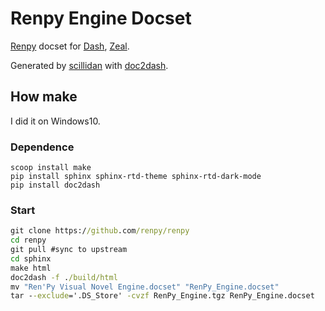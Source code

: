 Renpy Engine Docset
=======================

[Renpy](http://www.renpy.org/) docset for [Dash](http://kapeli.com/dash), [Zeal](https://zealdocs.org).

Generated by [scillidan](https://github.com/scillidan) with [doc2dash](https://github.com/hynek/doc2dash).

## How make

I did it on Windows10.

### Dependence

```
scoop install make
pip install sphinx sphinx-rtd-theme sphinx-rtd-dark-mode
pip install doc2dash
```

### Start

```cmd
git clone https://github.com/renpy/renpy
cd renpy
git pull #sync to upstream
cd sphinx
make html
doc2dash -f ./build/html
mv "Ren'Py Visual Novel Engine.docset" "RenPy_Engine.docset"
tar --exclude='.DS_Store' -cvzf RenPy_Engine.tgz RenPy_Engine.docset
```